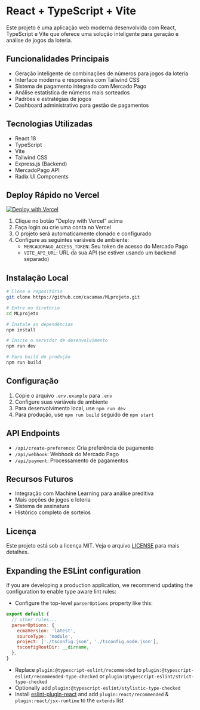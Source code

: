 # React + TypeScript + Vite

Este projeto é uma aplicação web moderna desenvolvida com React, TypeScript e Vite que oferece uma solução inteligente para geração e análise de jogos da loteria.

## Funcionalidades Principais

- Geração inteligente de combinações de números para jogos da loteria
- Interface moderna e responsiva com Tailwind CSS
- Sistema de pagamento integrado com Mercado Pago
- Análise estatística de números mais sorteados
- Padrões e estratégias de jogos
- Dashboard administrativo para gestão de pagamentos

## Tecnologias Utilizadas

- React 18
- TypeScript
- Vite
- Tailwind CSS
- Express.js (Backend)
- MercadoPago API
- Radix UI Components

## Deploy Rápido no Vercel

[![Deploy with Vercel](https://vercel.com/button)](https://vercel.com/new/clone?repository-url=https%3A%2F%2Fgithub.com%2Fcacamax%2FMLprojeto)

1. Clique no botão "Deploy with Vercel" acima
2. Faça login ou crie uma conta no Vercel
3. O projeto será automaticamente clonado e configurado
4. Configure as seguintes variáveis de ambiente:
   - `MERCADOPAGO_ACCESS_TOKEN`: Seu token de acesso do Mercado Pago
   - `VITE_API_URL`: URL da sua API (se estiver usando um backend separado)

## Instalação Local

```bash
# Clone o repositório
git clone https://github.com/cacamax/MLprojeto.git

# Entre no diretório
cd MLprojeto

# Instale as dependências
npm install

# Inicie o servidor de desenvolvimento
npm run dev

# Para build de produção
npm run build
```

## Configuração

1. Copie o arquivo `.env.example` para `.env`
2. Configure suas variáveis de ambiente
3. Para desenvolvimento local, use `npm run dev`
4. Para produção, use `npm run build` seguido de `npm start`

## API Endpoints

- `/api/create-preference`: Cria preferência de pagamento
- `/api/webhook`: Webhook do Mercado Pago
- `/api/payment`: Processamento de pagamentos

## Recursos Futuros

- Integração com Machine Learning para análise preditiva
- Mais opções de jogos e loteria
- Sistema de assinatura
- Histórico completo de sorteios

## Licença

Este projeto está sob a licença MIT. Veja o arquivo [LICENSE](LICENSE) para mais detalhes.

## Expanding the ESLint configuration

If you are developing a production application, we recommend updating the configuration to enable type aware lint rules:

- Configure the top-level `parserOptions` property like this:

```js
export default {
  // other rules...
  parserOptions: {
    ecmaVersion: 'latest',
    sourceType: 'module',
    project: ['./tsconfig.json', './tsconfig.node.json'],
    tsconfigRootDir: __dirname,
  },
}
```

- Replace `plugin:@typescript-eslint/recommended` to `plugin:@typescript-eslint/recommended-type-checked` or `plugin:@typescript-eslint/strict-type-checked`
- Optionally add `plugin:@typescript-eslint/stylistic-type-checked`
- Install [eslint-plugin-react](https://github.com/jsx-eslint/eslint-plugin-react) and add `plugin:react/recommended` & `plugin:react/jsx-runtime` to the `extends` list
